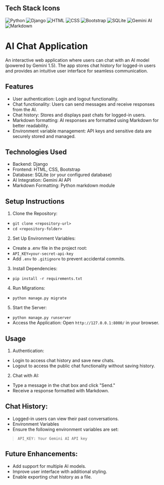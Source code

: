 ## Tech Stack Icons
![Python](https://img.shields.io/badge/Python-%233776AB.svg?style=for-the-badge&logo=python&logoColor=white)  ![Django](https://img.shields.io/badge/Django-%23092E20.svg?style=for-the-badge&logo=django&logoColor=white)  ![HTML](https://img.shields.io/badge/HTML5-%23E34F26.svg?style=for-the-badge&logo=html5&logoColor=white)  ![CSS](https://img.shields.io/badge/CSS3-%231572B6.svg?style=for-the-badge&logo=css3&logoColor=white)  ![Bootstrap](https://img.shields.io/badge/Bootstrap-%23563D7C.svg?style=for-the-badge&logo=bootstrap&logoColor=white)  ![SQLite](https://img.shields.io/badge/SQLite-%2307405e.svg?style=for-the-badge&logo=sqlite&logoColor=white)  ![Gemini AI](https://img.shields.io/badge/Gemini--AI-%230255D6.svg?style=for-the-badge&logoColor=white)  ![Markdown](https://img.shields.io/badge/Markdown-%23000000.svg?style=for-the-badge&logo=markdown&logoColor=white)


# AI Chat Application
An interactive web application where users can chat with an AI model (powered by Gemini 1.5). The app stores chat history for logged-in users and provides an intuitive user interface for seamless communication.

## Features
- User authentication: Login and logout functionality.
- Chat functionality: Users can send messages and receive responses from the AI.
- Chat history: Stores and displays past chats for logged-in users.
- Markdown formatting: AI responses are formatted using Markdown for better readability.
- Environment variable management: API keys and sensitive data are securely stored and managed.

## Technologies Used
- Backend: Django
- Frontend: HTML, CSS, Bootstrap
- Database: SQLite (or your configured database)
- AI Integration: Gemini AI API
- Markdown Formatting: Python markdown module

## Setup Instructions

1. Clone the Repository:
- `git clone <repository-url>`
- `cd <repository-folder> `

2. Set Up Environment Variables:
- Create a .env file in the project root:
- `API_KEY=your-secret-api-key`
- Add `.env` to `.gitignore` to prevent accidental commits.

3. Install Dependencies:
- `pip install -r requirements.txt`

4. Run Migrations:
- `python manage.py migrate`

5. Start the Server:
- `python manage.py runserver`
- Access the Application: Open `http://127.0.0.1:8000/` in your browser.

## Usage
1. Authentication:
- Login to access chat history and save new chats.
- Logout to access the public chat functionality without saving history.

2. Chat with AI:
- Type a message in the chat box and click "Send."
- Receive a response formatted with Markdown.

## Chat History:

- Logged-in users can view their past conversations.
- Environment Variables
- Ensure the following environment variables are set:
 > `API_KEY: Your Gemini AI API key`

## Future Enhancements:
- Add support for multiple AI models.
- Improve user interface with additional styling.
- Enable exporting chat history as a file.
